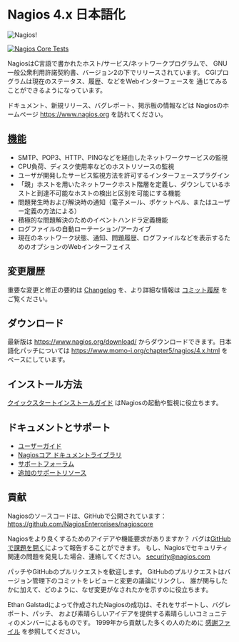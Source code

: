 Nagios 4.x 日本語化
==========

![Nagios!](https://raw.githubusercontent.com/NagiosEnterprises/nagioscore/refs/heads/master/html/images/Nagios-clearbg.png)

[![Nagios Core Tests](https://github.com/NagiosEnterprises/nagioscore/actions/workflows/test.yml/badge.svg?branch=master)](https://github.com/NagiosEnterprises/nagioscore/actions/workflows/test.yml?query=branch%3Amaster)

NagiosはC言語で書かれたホスト/サービス/ネットワークプログラムで、
GNU一般公衆利用許諾契約書、バージョン2の下でリリースされています。
CGIプログラムは現在のステータス、履歴、などをWebインターフェースを
通じてみることができるようになっています。

ドキュメント、新規リリース、バグレポート、掲示板の情報などは
Nagiosのホームページ https://www.nagios.org を訪れてください。


[機能](https://www.nagios.org/about/features/)
-----------------------------------------------
* SMTP、POP3、HTTP、PINGなどを経由したネットワークサービスの監視
* CPU負荷、ディスク使用率などのホストリソースの監視
* ユーザが開発したサービス監視方法を許可するインターフェースプラグイン
* 「親」ホストを用いたネットワークホスト階層を定義し、ダウンしているホストと到達不可能なホストの検出と区別を可能にする機能
* 問題発生時および解決時の通知（電子メール、ポケットベル、またはユーザー定義の方法による）
* 積極的な問題解決のためのイベントハンドラ定義機能
* ログファイルの自動ローテーション/アーカイブ
* 現在のネットワーク状態、通知、問題履歴、ログファイルなどを表示するためのオプションのWebインターフェイス


変更履歴
-------
重要な変更と修正の要約は
[Changelog](https://raw.githubusercontent.com/NagiosEnterprises/nagioscore/master/Changelog)
を、より詳細な情報は
[コミット履歴](https://github.com/NagiosEnterprises/nagioscore/commits/master)
をご覧ください。


ダウンロード
--------
最新版は https://www.nagios.org/download/ からダウンロードできます。日本語化パッチについては https://www.momo-i.org/chapter5/nagios/4.x.html をベースにしています。


インストール方法
------------
[クイックスタートインストールガイド](https://assets.nagios.com/downloads/nagioscore/docs/nagioscore/4/en/quickstart.html)
はNagiosの起動や監視に役立ちます。


ドキュメントとサポート
-----------------------
* [ユーザーガイド](https://assets.nagios.com/downloads/nagioscore/docs/nagioscore/4/en/)
* [Nagiosコア ドキュメントライブラリ](https://library.nagios.com/library/products/nagioscore/)
* [サポートフォーラム](https://support.nagios.com/forum/viewforum.php?f=7)
* [追加のサポートリソース](https://www.nagios.org/support/)


貢献
------------
Nagiosのソースコードは、GitHubで公開されています：
https://github.com/NagiosEnterprises/nagioscore

Nagiosをより良くするためのアイデアや機能要求がありますか？
バグは[GitHubで課題を開く](https://github.com/NagiosEnterprises/nagioscore/issues/new)によって報告することができます。
もし、Nagiosでセキュリティ関連の問題を発見した場合、連絡してください。
security@nagios.com

パッチやGitHubのプルリクエストを歓迎します。
GitHubのプルリクエストはバージョン管理下のコミットをレビューと変更の議論にリンクし、
誰が関与したかに加えて、どのように、なぜ変更がなされたかを示すのに役立ちます。

Ethan Galstadによって作成されたNagiosの成功は、それをサポートし、バグレポート、パッチ、
および素晴らしいアイデアを提供する素晴らしいコミュニティのメンバーによるものです。
1999年から貢献した多くの人のために [感謝ファイル](https://raw.githubusercontent.com/NagiosEnterprises/nagioscore/master/THANKS) を参照してください。
